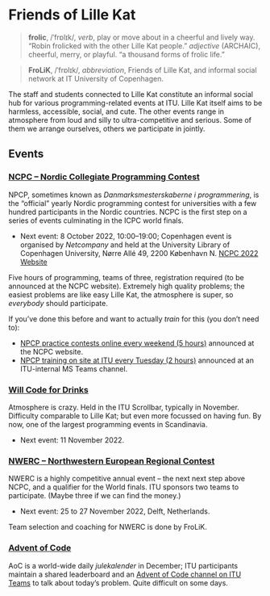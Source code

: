 # Friends of Lille Kat

> **frolic**, /ˈfrɒlɪk/, _verb_, play or move about in a cheerful and lively way. “Robin frolicked with the other Lille Kat people.” _adjective_ (ARCHAIC), cheerful, merry, or playful. “a thousand forms of frolic life.”

> **FroLiK**,  /ˈfrɒlɪk/, _abbreviation_, Friends of Lille Kat, and informal social network at IT University of Copenhagen.

The staff and students connected to Lille Kat constitute an informal social hub for various programming-related events at ITU. 
Lille Kat itself aims to be harmless, accessible, social, and cute.
The other events range in atmosphere from loud and silly to ultra-competitive and serious.
Some of them we arrange ourselves, others we participate in jointly.

## Events


### [NCPC – Nordic Collegiate Programming Contest](https://nordic.icpc.io)


NPCP, sometimes known as _Danmarksmesterskaberne i programmering_, is the “official” yearly Nordic programming contest for universities with a few hundred participants in the Nordic countries.
NCPC is the first step on a series of events culminating in the ICPC world finals.

* Next event: 8 October 2022, 10:00–19:00; Copenhagen event is organised by _Netcompany_ and held at the University Library of Copenhagen University, Nørre Allé 49, 2200 København N. [NCPC 2022 Website](https://nordic.icpc.io/ncpc2022/) 

Five hours of programming, teams of three, registration required (to be announced at the NCPC website). Extremely high quality problems; the easiest problems are like easy Lille Kat, the atmosphere is super, so _everybody_ should participate.

If you’ve done this before and want to actually _train_ for this (you don’t need to):
* [NPCP practice contests online every weekend (5 hours)](http://nordic.icpc.io/ncpc2022/#registration) announced at the NCPC website.
* [NPCP training on site at ITU every Tuesday (2 hours)](https://teams.microsoft.com/l/channel/19%3a953ea0c97d904839a4895b975c1524ca%40thread.tacv2/NCPC%25202022%2520Training?groupId=f8d37a29-5c53-44fd-b2c9-bed005d1aee9&tenantId=bea229b6-7a08-4086-b44c-71f57f716bdb) announced at an ITU-internal MS Teams channel.

### [Will Code for Drinks](https://thorehusfeldt.github.io/wcfd/)

Atmosphere is crazy. Held in the ITU Scrollbar, typically in November. Difficulty comparable to Lille Kat; but even more focussed on having fun. By now, one of the largest programming events in Scandinavia.

* Next event: 11 November 2022.

### [NWERC –  Northwestern European Regional Contest](https://nwerc.eu)

NWERC is a highly competitive annual event – the next next step above NCPC, and a qualifier for the World finals.
ITU sponsors two teams to participate. (Maybe three if we can find the money.)

* Next event: 25 to 27 November 2022, Delft, Netherlands.

Team selection and coaching for NWERC is done by FroLiK.

### [Advent of Code](https://adventofcode.com)

AoC is a world-wide daily _julekalender_ in December; ITU participants maintain a shared leaderboard and an [Advent of Code channel on ITU Teams](https://teams.microsoft.com/l/channel/19%3a35ac58a2e8344a80b326c01f3fab6ded%40thread.tacv2/Advent%2520of%2520Code?groupId=f8d37a29-5c53-44fd-b2c9-bed005d1aee9&tenantId=bea229b6-7a08-4086-b44c-71f57f716bdb) to talk about today’s problem. Quite difficult on some days.

